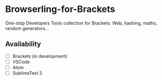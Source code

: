 # Browserling-for-Brackets
One-stop Developers Tools collection for Brackets. Web, hashing, maths, random generators...

## Availability

- [ ] Brackets (in development)
- [ ] VSCode
- [ ] Atom
- [ ] SublimeText 3
